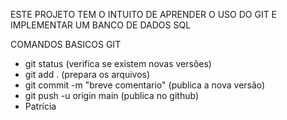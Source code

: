 ESTE PROJETO TEM O INTUITO DE APRENDER O USO DO GIT E IMPLEMENTAR UM BANCO DE DADOS SQL

COMANDOS BASICOS GIT
- git status (verifica se existem novas versões)
- git add . (prepara os arquivos)
- git commit -m "breve comentario" (publica a nova versão)
- git push -u origin main (publica no github)
- Patrícia